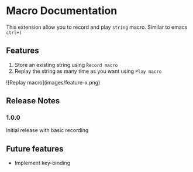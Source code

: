 # Macro Documentation

This extension allow you to record and play ```string``` macro.
Similar to emacs ```ctrl+(```


## Features

1. Store an existing string using ```Record macro```
2. Replay the string as many time as you want using ```Play macro```

\!\[Replay macro\]\(images/feature-x.png\)


## Release Notes


### 1.0.0

Initial release with basic recording

## Future features

* Implement key-binding
